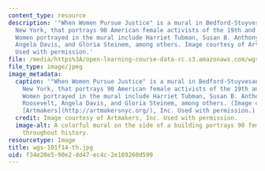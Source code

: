 ```yaml
---
content_type: resource
description: '"When Women Pursue Justice" is a mural in Bedford-Stuyvesant, Brooklyn,
  New York, that portrays 90 American female activists of the 19th and 20th centuries.
  Women portrayed in the mural include Harriet Tubman, Susan B. Anthony, Eleanor Roosevelt,
  Angela Davis, and Gloria Steinem, among others. Image courtesy of Artmakers, Inc.
  Used with permission.'
file: /media/https%3A/open-learning-course-data-rc.s3.amazonaws.com/wgs-101-introduction-to-womens-and-gender-studies-fall-2014/f34e20e590e2dd47ec4c2e189260d599_wgs-101f14-th.jpg
file_type: image/jpeg
image_metadata:
  caption: '"When Women Pursue Justice" is a mural in Bedford-Stuyvesant, Brooklyn,
    New York, that portrays 90 American female activists of the 19th and 20th centuries.
    Women portrayed in the mural include Harriet Tubman, Susan B. Anthony, Eleanor
    Roosevelt, Angela Davis, and Gloria Steinem, among others. (Image courtesy of
    [Artmakers](http://artmakersnyc.org/), Inc. Used with permission.)'
  credit: Image courtesy of Artmakers, Inc. Used with permission.
  image-alt: A colorful mural on the side of a building portrays 90 female activists
    throughout history.
resourcetype: Image
title: wgs-101f14-th.jpg
uid: f34e20e5-90e2-dd47-ec4c-2e189260d599
---
```

